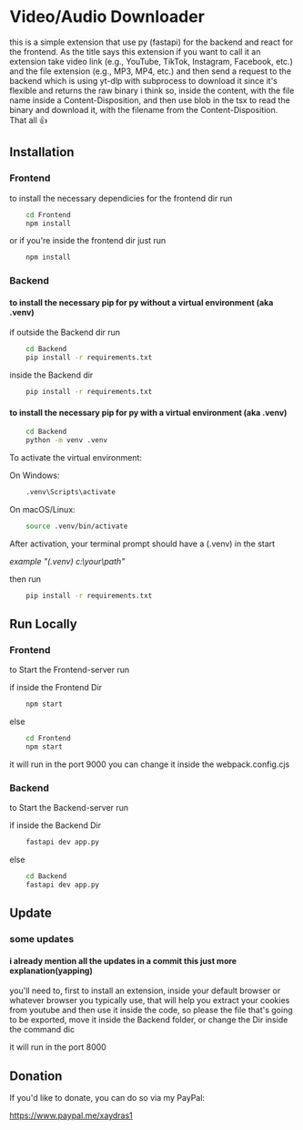 
# Video/Audio Downloader

this is a simple extension that use py (fastapi) for the backend
and react for the frontend. As the title says this extension if you want to call it an extension take video link
(e.g., YouTube, TikTok, Instagram, Facebook, etc.) and the file extension
(e.g., MP3, MP4, etc.) and then send a request to the backend which is using yt-dlp with subprocess to download it since it's flexible and returns the raw binary i think so, inside the content, with the file name inside a Content-Disposition, and then use blob in the tsx to read the binary and download it, with the filename from the Content-Disposition. That all 👍



## Installation

### Frontend

to install the necessary dependicies for the frontend dir run

```bash
    cd Frontend
    npm install
```
or if you're inside the frontend dir just run

```bash
    npm install
```

### Backend

#### to install the necessary pip for py without a virtual environment (aka .venv)

if outside the Backend dir run

```bash
    cd Backend
    pip install -r requirements.txt
```
inside the Backend dir

```bash
    pip install -r requirements.txt
```

#### to install the necessary pip for py with a virtual environment (aka .venv)

```bash
    cd Backend
    python -m venv .venv
```
To activate the virtual environment:

On Windows:
```bash
    .venv\Scripts\activate
```

On macOS/Linux:

```bash
    source .venv/bin/activate
```

After activation, your terminal prompt should have a (.venv) in the start 

*example "(.venv) c:\your\path"*

then run 

```bash
    pip install -r requirements.txt
```
## Run Locally

### Frontend

to Start the Frontend-server run

if inside the Frontend Dir

```bash
    npm start
```

else 

```bash
    cd Frontend
    npm start
```

it will run in the port 9000 you can change it inside the 
webpack.config.cjs

### Backend

to Start the Backend-server run

if inside the Backend Dir

```bash
    fastapi dev app.py
```

else 

```bash
    cd Backend
    fastapi dev app.py
```

## Update

### some updates

#### i already mention all the updates in a commit this just more explanation(yapping)

you'll need to, first to install an extension, inside your default browser or whatever browser you typically use, that will help you extract your cookies from youtube and then use it inside the code, so please the file that's going to be exported, move it inside the Backend folder, or change the Dir inside the command dic

it will run in the port 8000
## Donation
If you'd like to donate, you can do so via my PayPal:

https://www.paypal.me/xaydras1
